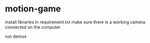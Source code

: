 # motion-game
install libraries in requirement.txt
make sure there is a working camera connected on the computer


run demos
